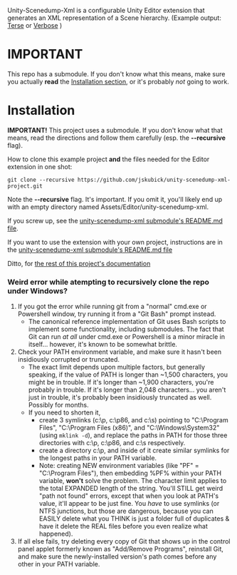 Unity-Scenedump-Xml is a configurable Unity Editor extension that generates an XML representation of a Scene 
hierarchy. 
(Example output: 
[Terse](http://github.com/jskubick/unity-scenedump-xml-project/blob/master/samples/scene-terse.xml)
or
[Verbose](http://github.com/jskubick/unity-scenedump-xml-project/blob/master/samples/scene-verbose.xml)
)

# IMPORTANT

This repo has a submodule. 
If you don't know what this means, make sure you actually **read** the [Installation section](#Installation),
or it's probably *not* going to work.

# Installation

**IMPORTANT!** This project uses a submodule. If you don't know what that means, read the directions and follow them carefully (esp. the **--recursive** flag).

How to clone this example project **and** the files needed for the Editor extension in one shot:

`git clone --recursive https://github.com/jskubick/unity-scenedump-xml-project.git`

Note the **--recursive** flag. It's important. If you omit it, you'll likely end up with an empty directory named Assets/Editor/unity-scenedump-xml.

If you screw up, see the [unity-scenedump-xml submodule's README.md file](https://github.com/jskubick/unity-scenedump-xml.git#Troubleshooting). 

If you want to use the extension with your own project, instructions are in the [unity-scenedump-xml submodule's README.md file](https://github.com/jskubick/unity-scenedump-xml.git#Installation)

Ditto, for [the rest of this project's documentation](https://github.com/jskubick/unity-scenedump-xml.git)


### Weird error while atempting to recursively clone the repo under Windows?

1. If you got the error while running git from a "normal" cmd.exe or Powershell window, try running it from a "Git Bash" prompt instead.
   * The canonical reference implementation of Git uses Bash scripts to implement some functionality, including submodules. The fact that Git can run *at all* under cmd.exe or Powershell is a minor miracle in itself... however, it's known to be somewhat brittle.
2. Check your PATH environment variable, and make sure it hasn't been insidiously corrupted or truncated.
   * The exact limit depends upon multiple factors, but generally speaking, if the value of PATH is longer than ~1,500 characters, you might be in trouble. If it's longer than ~1,900 characters, you're probably in trouble. If it's longer than 2,048 characters... you aren't just in trouble, it's probably been insidiously truncated as well. Possibly for months.
   * If you need to shorten it,
     * create 3 symlinks (c:\p, c:\p86, and c:\s) pointing to "C:\Program Files", "C:\Program Files (x86)", and "C:\Windows\System32" (using `mklink -d`), and replace the paths in PATH for those three directories with c:\p, c:\p86, and c:\s respectively. 
      * create a directory c:\p, and inside of it create similar symlinks for the longest paths in your PATH variable. 
      * Note: creating NEW environment variables (like "PF" = "C:\Program Files"), then embedding %PF% within your PATH variable, **won't** solve the problem. The character limit applies to the total EXPANDED length of the string. You'll STILL get weird "path not found" errors, except that when you look at PATH's value, it'll appear to be just fine. You *have* to use symlinks (or NTFS junctions, but those are dangerous, because you can EASILY delete what you THINK is just a folder full of duplicates & have it delete the REAL files before you even realize what happened).
3. If all else fails, try deleting every copy of Git that shows up in the control panel applet formerly known as "Add/Remove Programs", reinstall Git, and make sure the newly-installed version's path comes before any other in your PATH variable.
